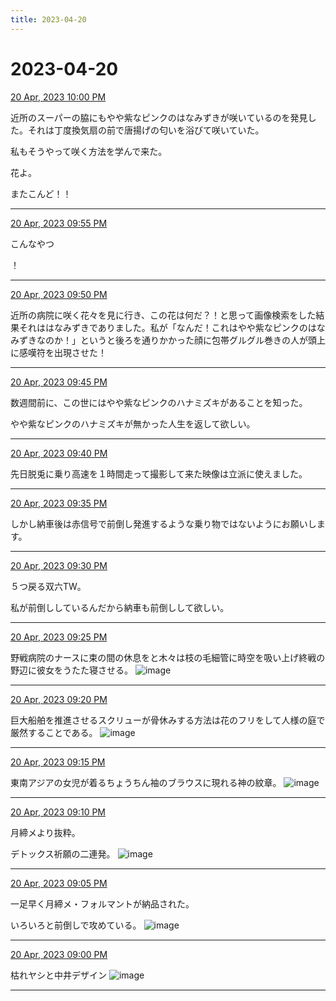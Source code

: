 ```yaml
---
title: 2023-04-20
---
```

# 2023-04-20

[20 Apr, 2023 10:00 PM](https://twitter.com/hirasawa/status/1649035194568163328#m)

近所のスーパーの脇にもやや紫なピンクのはなみずきが咲いているのを発見した。それは丁度換気扇の前で唐揚げの匂いを浴びて咲いていた。

私もそうやって咲く方法を学んで来た。

花よ。

またこんど！！

---

[20 Apr, 2023 09:55 PM](https://twitter.com/hirasawa/status/1649033926395170816#m)

こんなやつ

！

---

[20 Apr, 2023 09:50 PM](https://twitter.com/hirasawa/status/1649032667948625920#m)

近所の病院に咲く花々を見に行き、この花は何だ？！と思って画像検索をした結果それははなみずきでありました。私が「なんだ！これはやや紫なピンクのはなみずきなのか！」というと後ろを通りかかった顔に包帯グルグル巻きの人が頭上に感嘆符を出現させた！

---

[20 Apr, 2023 09:45 PM](https://twitter.com/hirasawa/status/1649031410303348736#m)

数週間前に、この世にはやや紫なピンクのハナミズキがあることを知った。

やや紫なピンクのハナミズキが無かった人生を返して欲しい。

---

[20 Apr, 2023 09:40 PM](https://twitter.com/hirasawa/status/1649030151282237441#m)

先日脱兎に乗り高速を１時間走って撮影して来た映像は立派に使えました。

---

[20 Apr, 2023 09:35 PM](https://twitter.com/hirasawa/status/1649028893263659009#m)

しかし納車後は赤信号で前倒し発進するような乗り物ではないようにお願いします。

---

[20 Apr, 2023 09:30 PM](https://twitter.com/hirasawa/status/1649027637409447937#m)

５つ戻る双六TW。

私が前倒ししているんだから納車も前倒しして欲しい。

---

[20 Apr, 2023 09:25 PM](https://twitter.com/hirasawa/status/1649026376463179776#m)

野戦病院のナースに束の間の休息をと木々は枝の毛細管に時空を吸い上げ終戦の野辺に彼女をうたた寝させる。
![image](images/2023-04-20-8-0.png)

---

[20 Apr, 2023 09:20 PM](https://twitter.com/hirasawa/status/1649025118549442560#m)

巨大船舶を推進させるスクリューが骨休みする方法は花のフリをして人様の庭で厳然することである。
![image](images/2023-04-20-9-0.png)

---

[20 Apr, 2023 09:15 PM](https://twitter.com/hirasawa/status/1649023860191404032#m)

東南アジアの女児が着るちょうちん袖のブラウスに現れる神の紋章。
![image](images/2023-04-20-10-0.png)

---

[20 Apr, 2023 09:10 PM](https://twitter.com/hirasawa/status/1649022601845690374#m)

月締メより抜粋。

デトックス祈願の二連発。
![image](images/2023-04-20-11-0.png)

---

[20 Apr, 2023 09:05 PM](https://twitter.com/hirasawa/status/1649021344191848449#m)

一足早く月締メ・フォルマントが納品された。

いろいろと前倒しで攻めている。
![image](images/2023-04-20-12-0.png)

---

[20 Apr, 2023 09:00 PM](https://twitter.com/hirasawa/status/1649020097275760641#m)

枯れヤシと中井デザイン
![image](images/2023-04-20-13-0.png)

---

